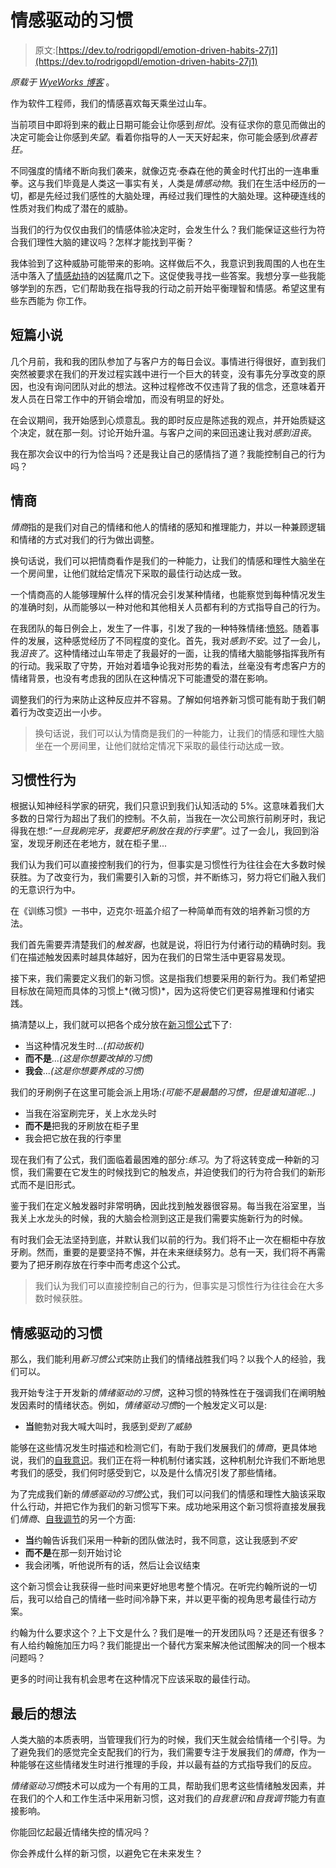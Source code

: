 # 情感驱动的习惯

> 原文:[https://dev.to/rodrigopdl/emotion-driven-habits-27j1](https://dev.to/rodrigopdl/emotion-driven-habits-27j1)

*原载于* [*WyeWorks 博客*](https://www.wyeworks.com/blog/2019/03/08/emotion-driven-habits/) 。

作为软件工程师，我们的情感喜欢每天乘坐过山车。

当前项目中即将到来的截止日期可能会让你感到*担忧*。没有征求你的意见而做出的决定可能会让你感到*失望*。看着你指导的人一天天好起来，你可能会感到*欣喜若狂。*

不同强度的情绪不断向我们袭来，就像迈克·泰森在他的黄金时代打出的一连串重拳。这与我们毕竟是人类这一事实有关，人类是*情感动物*。我们在生活中经历的一切，都是先经过我们感性的大脑处理，再经过我们理性的大脑处理。这种硬连线的性质对我们构成了潜在的威胁。

当我们的行为仅仅由我们的情感体验决定时，会发生什么？我们能保证这些行为符合我们理性大脑的建议吗？怎样才能找到平衡？

我体验到了这种威胁可能带来的影响。这样做后不久，我意识到我周围的人也在生活中落入了[情感劫持](http://www.lifeandpsychology.com/2008/11/emotional-hijacking.html)的凶猛魔爪之下。这促使我寻找一些答案。我想分享一些我能够学到的东西，它们帮助我在指导我的行动之前开始平衡理智和情感。希望这里有些东西能为
你工作。

## [](#a-short-story)短篇小说

几个月前，我和我的团队参加了与客户方的每日会议。事情进行得很好，直到我们突然被要求在我们的开发过程实践中进行一个巨大的转变，没有事先分享改变的原因，也没有询问团队对此的想法。这种过程修改不仅违背了我的信念，还意味着开发人员在日常工作中的开销会增加，而没有明显的好处。

在会议期间，我开始感到心烦意乱。我的即时反应是陈述我的观点，并开始质疑这个决定，就在那一刻。讨论开始升温。与客户之间的来回迅速让我对*感到沮丧*。

我在那次会议中的行为恰当吗？还是我让自己的感情挡了道？我能控制自己的行为吗？

## [](#emotional-intelligence)情商

*情商*指的是我们对自己的情绪和他人的情绪的感知和推理能力，并以一种兼顾逻辑和情绪的方式对我们的行为做出调整。

换句话说，我们可以把情商看作是我们的一种能力，让我们的情感和理性大脑坐在一个房间里，让他们就给定情况下采取的最佳行动达成一致。

一个情商高的人能够理解什么样的情况会引发某种情绪，也能察觉到每种情况发生的准确时刻，从而能够以一种对他和其他相关人员都有利的方式指导自己的行为。

在我团队的每日例会上，发生了一件事，引发了我的一种特殊情绪:[愤怒](https://en.wikipedia.org/wiki/Contrasting_and_categorization_of_emotions#Plutchik.27s_wheel_of_emotions)。随着事件的发展，这种感觉经历了不同程度的变化。首先，我对*感到不安*。过了一会儿，我*沮丧了*。这种情绪过山车带走了我最好的一面，让我的情绪大脑能够指挥我所有的行动。我采取了守势，开始对着墙争论我对形势的看法，丝毫没有考虑客户方的情绪背景，也没有考虑我的团队在这种情况下可能遭受的潜在影响。

调整我们的行为来防止这种反应并不容易。了解如何培养新习惯可能有助于我们朝着行为改变迈出一小步。

> 换句话说，我们可以认为情商是我们的一种能力，让我们的情感和理性大脑坐在一个房间里，让他们就给定情况下采取的最佳行动达成一致。

## [](#habitual-behavior)习惯性行为

根据认知神经科学家的研究，我们只意识到我们认知活动的 5%。这意味着我们大多数的日常行为超出了我们的控制。不久前，当我在一次公司旅行前刷牙时，我记得我在想:*“一旦我刷完牙，我要把牙刷放在我的行李里”*。过了一会儿，我回到浴室，发现牙刷还在老地方，就在柜子里...

我们认为我们可以直接控制我们的行为，但事实是习惯性行为往往会在大多数时候获胜。为了改变行为，我们需要引入新的习惯，并不断练习，努力将它们融入我们的无意识行为中。

在《训练习惯》一书中，迈克尔·班盖介绍了一种简单而有效的培养新习惯的方法。

我们首先需要弄清楚我们的*触发器*，也就是说，将旧行为付诸行动的精确时刻。我们在描述触发因素时越具体越好，因为在我们的日常生活中更容易发现。

接下来，我们需要定义我们的新习惯。这是指我们想要采用的新行为。我们希望把目标放在简短而具体的习惯上*(微习惯)*，因为这将使它们更容易推理和付诸实践。

搞清楚以上，我们就可以把各个成分放在[新习惯公式](https://boxofcrayons.com/the-coaching-habit-book/)下了:

*   当这种情况发生时...*(扣动扳机)*
*   **而不是**...*(这是你想要改掉的习惯)*
*   **我会**...*(这是你想要养成的习惯)*

我们的牙刷例子在这里可能会派上用场:*(可能不是最酷的习惯，但是谁知道呢...)*

*   当我在浴室刷完牙，关上水龙头时
*   **而不是**把我的牙刷放在柜子里
*   我会把它放在我的行李里

现在我们有了公式，我们面临着最困难的部分:*练习*。为了将这转变成一种新的习惯，我们需要在它发生的时候找到它的触发点，并迫使我们的行为符合我们的新形式而不是旧形式。

鉴于我们在定义触发器时非常明确，因此找到触发器很容易。每当我在浴室里，当我关上水龙头的时候，我的大脑会检测到这正是我们需要实施新行为的时候。

有时我们会无法坚持到底，并默认我们以前的行为。我们将不止一次在橱柜中存放牙刷。然而，重要的是要坚持不懈，并在未来继续努力。总有一天，我们将不再需要为了把牙刷存放在行李中而考虑这个公式。

> 我们认为我们可以直接控制自己的行为，但事实是习惯性行为往往会在大多数时候获胜。

## [](#emotion-driven-habits)情感驱动的习惯

那么，我们能利用*新习惯公式*来防止我们的情绪战胜我们吗？以我个人的经验，我们可以。

我开始专注于开发新的*情绪驱动的习惯*，这种习惯的特殊性在于强调我们在阐明触发因素时的情绪状态。例如，*情绪驱动习惯*的一个触发定义可以是:

*   **当**鲍勃对我大喊大叫时，我感到*受到了威胁*

能够在这些情况发生时描述和检测它们，有助于我们发展我们的*情商*，更具体地说，我们的[自我意识](https://en.wikipedia.org/wiki/Self-awareness)。我们正在将一种机制付诸实践，这种机制允许我们不断地思考我们的感受，我们何时感受到它，以及是什么情况引发了那些情绪。

为了完成我们新的*情感驱动的习惯*公式，我们可以问我们的情感和理性大脑该采取什么行动，并把它作为我们的新习惯写下来。成功地采用这个新习惯将直接发展我们*情商*、[自我调节](https://en.wikipedia.org/wiki/Emotional_self-regulation)的另一个方面:

*   **当**约翰告诉我们采用一种新的团队做法时，我不同意，这让我感到*不安*
*   **而不是**在那一刻开始讨论
*   我会闭嘴，听他说所有的话，然后让会议结束

这个新习惯会让我获得一些时间来更好地思考整个情况。在听完约翰所说的一切后，我可以给自己的情绪一些时间冷静下来，并以更平衡的视角思考最佳行动方案。

约翰为什么要求这个？上下文是什么？我们是唯一的开发团队吗？还是还有很多？有人给约翰施加压力吗？我们能提出一个替代方案来解决他试图解决的同一个根本问题吗？

更多的时间让我有机会思考在这种情况下应该采取的最佳行动。

## [](#final-thoughts)最后的想法

人类大脑的本质表明，当管理我们行为的时候，我们天生就会给情绪一个引导。为了避免我们的感觉完全支配我们的行为，我们需要专注于发展我们的*情商*，作为一种能够在这些情绪发生时进行推理的手段，并以最有益的方式指导我们的反应。

*情绪驱动习惯*技术可以成为一个有用的工具，帮助我们思考这些情绪触发因素，并在我们的个人和工作生活中采用新习惯，这对我们的*自我意识*和*自我调节*能力有直接影响。

你能回忆起最近情绪失控的情况吗？

你会养成什么样的新习惯，以避免它在未来发生？